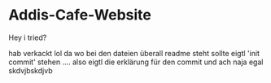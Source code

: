# Addis-Cafe-Website
Hey i tried?

hab verkackt lol da wo bei den dateien überall readme steht sollte eigtl 'init commit' stehen .... also eigtl die erklärung für den commit und ach naja egal skdvjbskdjvb

